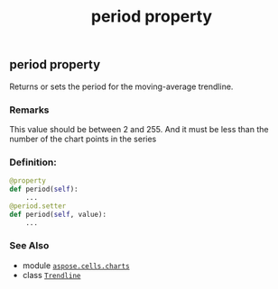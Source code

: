 ﻿---
title: period property
second_title: Aspose.Cells for Python via .NET API References
description: 
type: docs
weight: 290
url: /aspose.cells.charts/trendline/period/
is_root: false
---

## period property


Returns or sets the period for the moving-average trendline.

### Remarks 


This value should be between 2 and 255.
And it must be less than the number of the chart points in the series
### Definition:
```python
@property
def period(self):
    ...
@period.setter
def period(self, value):
    ...
```

### See Also
* module [`aspose.cells.charts`](../../)
* class [`Trendline`](/cells/python-net/aspose.cells.charts/trendline)
